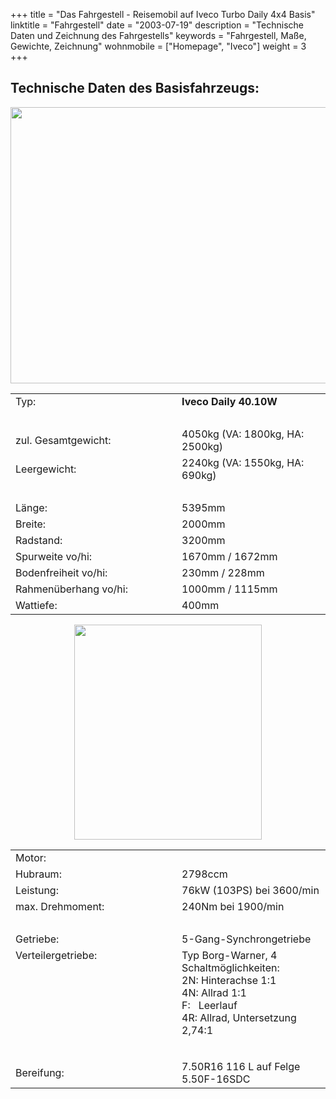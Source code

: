 +++
title       = "Das Fahrgestell - Reisemobil auf Iveco Turbo Daily 4x4 Basis"
linktitle   = "Fahrgestell"
date        =  "2003-07-19"
description = "Technische Daten und Zeichnung des Fahrgestells"
keywords    = "Fahrgestell, Maße, Gewichte, Zeichnung"
wohnmobile	= ["Homepage", "Iveco"]
weight      = 3
+++

<!--INHALT Beginn-->
<h2>Technische Daten des Basisfahrzeugs:</h2>
<div align="center"><img src="/bilder/iveco-womo/lkw-masse.gif" width="700" height="442" border="0" alt=""></div>
<table class="daten">
<tr>
<td width="250">Typ:</td>
<td><b>Iveco Daily 40.10W</b></td>
</tr>
<tr>
<td>&nbsp;</td>
<td></td>
</tr>
<tr>
<td>zul. Gesamtgewicht: &nbsp;&nbsp;</td>
<td>4050kg (VA: 1800kg, HA: 2500kg)</td>
</tr>
<tr>
<td>Leergewicht:</td>
<td>2240kg (VA: 1550kg, HA: 690kg)</td>
</tr>
<tr>
<td>&nbsp;</td>
<td>&nbsp;</td>
</tr>
<tr>
<td>L&auml;nge:</td>
<td>5395mm</td>
</tr>
<tr>
<td>Breite:</td>
<td>2000mm</td>
</tr>
<tr>
<td>Radstand:</td>
<td>3200mm</td>
</tr>
<tr>
<td>Spurweite vo/hi:</td>
<td>1670mm&nbsp;/&nbsp;1672mm</td>
</tr>
<tr>
<td>Bodenfreiheit vo/hi:</td>
<td>230mm&nbsp;/&nbsp;228mm</td>
</tr>
<tr>
<td>Rahmen&uuml;berhang vo/hi:</td>
<td>1000mm&nbsp;/&nbsp;1115mm</td>
</tr>
<tr>
<td>Wattiefe:</td>
<td>400mm</td>
</tr>
</table>
<div align="center"><img src="/bilder/iveco-womo/lkw-motor.gif" width="300" height="344" border="0" alt=""></div>
<table class="daten">
<tr>
<td width="250" valign="top">Motor:</td>
<td>&nbsp;</td>
</tr>
<tr>
<td>Hubraum:</td>
<td>2798ccm</td>
</tr>
<tr>
<td>Leistung:</td>
<td>76kW (103PS) bei 3600/min</td>
</tr>
<tr>
<td>max. Drehmoment:</td>
<td>240Nm bei 1900/min</td>
</tr>
<tr>
<td>&nbsp;</td>
<td></td>
</tr>
<tr>
<td>Getriebe:</td>
<td>5-Gang-Synchrongetriebe</td>
</tr>
<tr>
<td valign="top">Verteilergetriebe:</td>
<td>Typ Borg-Warner, 4 Schaltm&ouml;glichkeiten:<br>
2N: Hinterachse 1:1<br>
4N: Allrad 1:1<br>
F: &nbsp;&nbsp;Leerlauf<br>
4R: Allrad, Untersetzung 2,74:1</td>
</tr>
<tr>
<td></td>
<td></td>
</tr>
<tr>
<td>&nbsp;</td>
<td></td>
</tr>
<tr>
<td>Bereifung:</td>
<td>7.50R16 116 L auf Felge 5.50F-16SDC</td>
</tr>
</table>
<!--INHALT Ende-->
